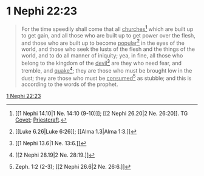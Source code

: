 # 1 Nephi 22:23

> For the time speedily shall come that all <u>churches</u>[^a] which are built up to get gain, and all those who are built up to get power over the flesh, and those who are built up to become <u>popular</u>[^b] in the eyes of the world, and those who seek the lusts of the flesh and the things of the world, and to do all manner of iniquity; yea, in fine, all those who belong to the kingdom of the <u>devil</u>[^c] are they who need fear, and tremble, and <u>quake</u>[^d]; they are those who must be brought low in the dust; they are those who must be <u>consumed</u>[^e] as stubble; and this is according to the words of the prophet.

[1 Nephi 22:23](https://www.churchofjesuschrist.org/study/scriptures/bofm/1-ne/22?lang=eng&id=p23#p23)


[^a]: [[1 Nephi 14.10|1 Ne. 14:10 (9-10)]]; [[2 Nephi 26.20|2 Ne. 26:20]]. TG [Covet](https://www.churchofjesuschrist.org/study/scriptures/tg/covet?lang=eng); [Priestcraft](https://www.churchofjesuschrist.org/study/scriptures/tg/priestcraft?lang=eng).
[^b]: [[Luke 6.26|Luke 6:26]]; [[Alma 1.3|Alma 1:3.]]
[^c]: [[1 Nephi 13.6|1 Ne. 13:6.]]
[^d]: [[2 Nephi 28.19|2 Ne. 28:19.]]
[^e]: Zeph. 1:2 (2-3); [[2 Nephi 26.6|2 Ne. 26:6.]]
